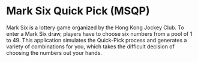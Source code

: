 # Mark Six Quick Pick (MSQP)

Mark Six is a lottery game organized by the Hong Kong Jockey Club. To enter a Mark Six draw, players have to choose six numbers from a pool of 1 to 49. 
This application simulates the Quick-Pick process and generates a variety of combinations for you, which takes the difficult decision of choosing the numbers out your hands.
